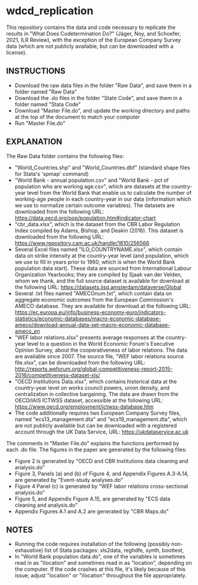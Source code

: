 # wdcd_replication
This repository contains the data and code necessary to replicate the results in "What Does Codetermination Do?" (Jäger, Noy, and Schoefer, 2021, ILR Review), with the exception of the European Company Survey data (which are not publicly available, but can be downloaded with a license).

## INSTRUCTIONS
- Download the raw data files in the folder "Raw Data", and save them in a folder named "Raw Data"
- Download the .do files in the folder "State Code", and save them in a folder named "Stata Code"
- Download "Master File.do", and update the working directory and paths at the top of the document to match your computer
- Run "Master File.do"

## EXPLANATION

The Raw Data folder contains the following files:
- "World_Countries.shp" and "World_Countries.dbf" (standard shape files for Stata's
	'spmap' command)
- "World Bank - annual population.csv" and "World Bank - pct of population who are working age.csv",
	which are datasets at the country-year level from the World Bank that enable us
	to calculate the number of working-age people in each country-year in our data 
	(information which we use to normalize certain outcome variables). The datasets are
	downloaded from the following URL: https://data.oecd.org/pop/population.htm#indicator-chart
- "cbr_data.xlsx", which is the dataset from the CBR Labor Regulation Index
	compiled by Adams, Bishop, and Deakin (2016). This dataset is downloaded from
	the following URL: https://www.repository.cam.ac.uk/handle/1810/256566
- Several Excel files named "ILO_COUNTRYNAME.xlsx", which contain data on strike
	intensity at the country-year level (and population, which we use to fill in years
	prior to 1960, which is when the World Bank population data start). These data
	are sourced from International Labour Organization Yearbooks; they are compiled
	by Sjaak van der Velden, whom we thank, and the full source dataset is available for download
	at the following URL: https://datasets.iisg.amsterdam/dataverse/Global
- Several .txt files named "AMECOnum.txt", which contain data on aggregate 
	economic outcomes from the European Commission's AMECO database. They are
	available for download at the following URL: https://ec.europa.eu/info/business-economy-euro/indicators-statistics/economic-databases/macro-economic-database-ameco/download-annual-data-set-macro-economic-database-ameco_en
- "WEF labor relations.xlsx" presents average responses at the country-year level 
	to a question in the World Economic Forum's Executive Opinion Survey, about
	the cooperativeness of labor relations. The data are available since 2007.
	The source file, "WEF labor relations source file.xlsx", can be downloaded
	from the following URL: http://reports.weforum.org/global-competitiveness-report-2015-2016/competitiveness-dataset-xls/
- "OECD Institutions Data.xlsx", which contains historical data at the country-year
	level on works council powers, union density, and centralization in collective bargaining.
	The data are drawn from the OECD/IAIS ICTWSS dataset, accessible at the following
	URL: https://www.oecd.org/employment/ictwss-database.htm
- The code additionally requires two European Company Survey files, named "ecs13_management.dta" and "ecs19_management.dta", which are not publicly available but 	can be downloaded with a registered account through the UK Data Service, URL: https://ukdataservice.ac.uk
	
The comments in "Master File.do" explains the functions performed by each .do file. The figures in the paper are generated by the following files:
- Figure 2 is generated by "OECD and CBR Institutions data cleaning and analysis.do"
- Figure 3, Panels (a) and (b) of Figure 4, and Appendix Figures A.3-A.14, are generated by "Event-study analyses.do"
- Figure 4 Panel (c) is generated by "WEF labor relations cross-sectional analysis.do"
- Figure 5, and Appendix Figure A.15, are generated by "ECS data cleaning and analysis.do"
- Appendix Figures A.1 and A.2 are generated by "CBR Maps.do"

## NOTES
- Running the code requires installation of the following (possibly non-exhaustive) list of Stata packages: xls2data, reghdfe, synth, boottest, 
- In "World Bank population data.do", one of the variables is sometimes read in as "ïlocation" and sometimes read in as "location", depending on the computer. If the code crashes at this file, it's likely because of this issue; adjust "location" or "ïlocation" throughout the file appropriately.
